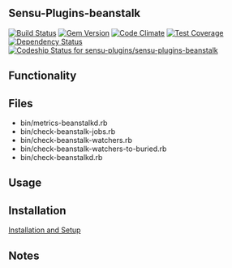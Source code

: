 ## Sensu-Plugins-beanstalk

[![Build Status](https://travis-ci.org/sensu-plugins/sensu-plugins-beanstalk.svg?branch=master)](https://travis-ci.org/sensu-plugins/sensu-plugins-beanstalk)
[![Gem Version](https://badge.fury.io/rb/sensu-plugins-beanstalk.svg)](http://badge.fury.io/rb/sensu-plugins-beanstalk)
[![Code Climate](https://codeclimate.com/github/sensu-plugins/sensu-plugins-beanstalk/badges/gpa.svg)](https://codeclimate.com/github/sensu-plugins/sensu-plugins-beanstalk)
[![Test Coverage](https://codeclimate.com/github/sensu-plugins/sensu-plugins-beanstalk/badges/coverage.svg)](https://codeclimate.com/github/sensu-plugins/sensu-plugins-beanstalk)
[![Dependency Status](https://gemnasium.com/sensu-plugins/sensu-plugins-beanstalk.svg)](https://gemnasium.com/sensu-plugins/sensu-plugins-beanstalk)
[ ![Codeship Status for sensu-plugins/sensu-plugins-beanstalk](https://codeship.com/projects/9c376990-cd22-0132-003a-2698d59c4ad3/status?branch=master)](https://codeship.com/projects/76226)

## Functionality

## Files

 * bin/metrics-beanstalkd.rb
 * bin/check-beanstalk-jobs.rb
 * bin/check-beanstalk-watchers.rb
 * bin/check-beanstalk-watchers-to-buried.rb
 * bin/check-beanstalkd.rb

## Usage

## Installation

[Installation and Setup](https://github.com/sensu-plugins/documentation/blob/master/user_docs/installation_instructions.md)


## Notes

